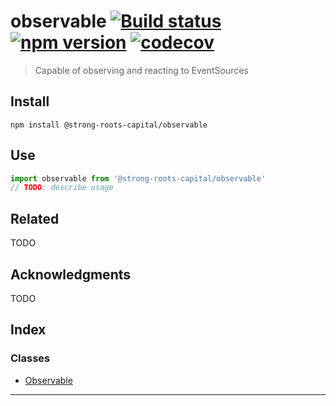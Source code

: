 
observable [![Build status](https://travis-ci.org/strong-roots-capital/observable.svg?branch=master)](https://travis-ci.org/strong-roots-capital/observable) [![npm version](https://img.shields.io/npm/v/@strong-roots-capital/observable.svg)](https://npmjs.org/package/@strong-roots-capital/observable) [![codecov](https://codecov.io/gh/strong-roots-capital/observable/branch/master/graph/badge.svg)](https://codecov.io/gh/strong-roots-capital/observable)
=====================================================================================================================================================================================================================================================================================================================================================================================================================================================================

> Capable of observing and reacting to EventSources

Install
-------

```shell
npm install @strong-roots-capital/observable
```

Use
---

```typescript
import observable from '@strong-roots-capital/observable'
// TODO: describe usage
```

Related
-------

TODO

Acknowledgments
---------------

TODO

## Index

### Classes

* [Observable](classes/observable.md)

---

